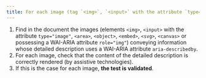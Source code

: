 ```yaml
---
title: For each image (tag `<img>`, `<input>` with the attribute `type="image"`, `<area>`, `<object>`, `<embed>`, `<svg>`, `<canvas>`, or having a WAI-ARIA attribute `role="img"`) [conveying information](#image-conveying-information), which is accompanied by a [detailed description](#description-detail-image) and which uses a WAI-ARIA `aria-describedby` attribute, does the WAI-ARIA `aria-describedby` attribute associate the [detailed description](#description-detail-image)?
---
```


1. Find in the document the images (elements `<img>`, `<input>` with the attribute `type="image"`, `<area>`, `<object>`, `<embed>`, `<svg>`, `<canvas>` or possessing a WAI-ARIA attribute `role="img"`) conveying information whose detailed description uses a WAI-ARIA attribute `aria-describedby`.
2. For each image, check that the content of the detailed description is correctly rendered (by assistive technologies).
3. If this is the case for each image, **the test is validated**.
